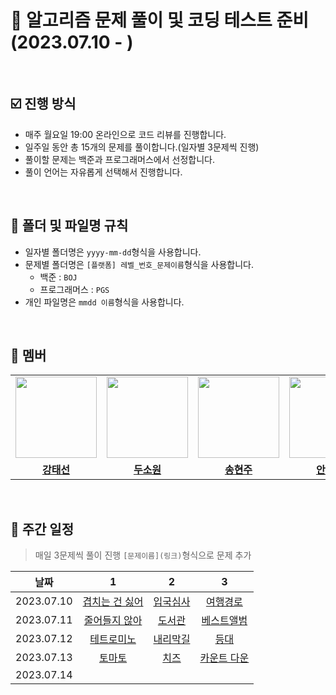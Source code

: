 # 💯 알고리즘 문제 풀이 및 코딩 테스트 준비 (2023.07.10 - )

<br />

## ☑️ 진행 방식

- 매주 월요일 19:00 온라인으로 코드 리뷰를 진행합니다.
- 일주일 동안 총 15개의 문제를 풀이합니다.(일자별 3문제씩 진행)
- 풀이할 문제는 백준과 프로그래머스에서 선정합니다.
- 풀이 언어는 자유롭게 선택해서 진행합니다.

<br />

## 📝 폴더 및 파일명 규칙

- 일자별 폴더명은 `yyyy-mm-dd`형식을 사용합니다.
- 문제별 폴더명은 `[플랫폼] 레벨_번호_문제이름`형식을 사용합니다.
  - 백준 : `BOJ`
  - 프로그래머스 : `PGS`
- 개인 파일명은 `mmdd 이름`형식을 사용합니다.

<br />

## 🐥 멤버

<table>
 <tr>
    <td align="center"><a href="https://github.com/Taesun0727"><img src="https://avatars.githubusercontent.com/Taesun0727" width="130px;" alt=""></a></td>
    <td align="center"><a href="https://github.com/sw0610"><img src="https://avatars.githubusercontent.com/sw0610" width="130px;" alt=""></a></td>
    <td align="center"><a href="https://github.com/shyunju7"><img src="https://avatars.githubusercontent.com/shyunju7" width="130px;" alt=""></a></td>
    <td align="center"><a href="https://github.com/taebong1012"><img src="https://avatars.githubusercontent.com/taebong1012" width="130px;" alt=""></a></td>
    <td align="center"><a href="https://github.com/Jung-jin-su"><img src="https://avatars.githubusercontent.com/Jung-jin-su" width="130px;" alt=""></a></td>
  </tr>
  <tr>
    <td align="center"><a href="https://github.com/Taesun0727"><b>강태선</b></a></td>
    <td align="center"><a href="https://github.com/sw0610"><b>두소원</b></a></td>
    <td align="center"><a href="https://github.com/shyunju7"><b>송현주</b></a></td>
    <td align="center"><a href="https://github.com/taebong1012"><b>안태현</b></a></td>
    <td align="center"><a href="https://github.com/Jung-jin-su"><b>정진수</b></a></td>
  </tr>
</table>

<br/>

## 📅 주간 일정

> 매일 3문제씩 풀이 진행
> `[문제이름](링크)`형식으로 문제 추가

|    날짜    |                            1                            |                        2                         |                                       3                                       |
| :--------: | :-----------------------------------------------------: | :----------------------------------------------: | :---------------------------------------------------------------------------: |
| 2023.07.10 | [겹치는 건 싫어](https://www.acmicpc.net/problem/20922) | [입국심사](https://www.acmicpc.net/problem/3079) |  [여행경로](https://school.programmers.co.kr/learn/courses/30/lessons/43164)  |
| 2023.07.11 |  [줄어들지 않아](https://www.acmicpc.net/problem/2688)  |  [도서관](https://www.acmicpc.net/problem/1461)  | [베스트앨범](https://school.programmers.co.kr/learn/courses/30/lessons/42579) |
| 2023.07.12 |   [테트로미노](https://www.acmicpc.net/problem/14500)   | [내리막길](https://www.acmicpc.net/problem/1520) |   [등대](https://school.programmers.co.kr/learn/courses/30/lessons/133500)    |
| 2023.07.13 |   [토마토](https://www.acmicpc.net/problem/7576)     |      [치즈](https://www.acmicpc.net/problem/2636)     |   [카운트 다운](https://school.programmers.co.kr/learn/courses/30/lessons/131129)      |
| 2023.07.14 |                                                         |                                                  |                                                                               |

<br />
